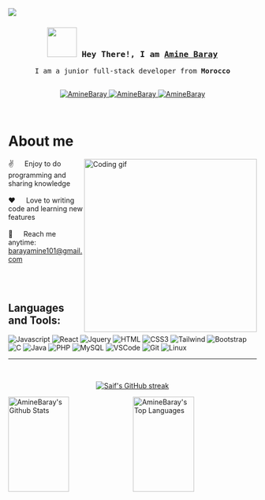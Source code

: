 <!-- Intro  -->
<img src="https://github.com/Anmol-Baranwal/Cool-GIFs-For-GitHub/assets/74038190/c288471c-be67-4fbb-af44-1c63ee9ed280" />
<h3 align="center">
        <samp><img src="https://user-images.githubusercontent.com/74038190/212284087-bbe7e430-757e-4901-90bf-4cd2ce3e1852.gif" width="60">
                Hey There!, I am
                <b><a target="_blank" href="#">Amine Baray</a></b>
        </samp>
</h3>

<p align="center"> 
  <samp>
 I am a junior full-stack developer from <b>Morocco</b> 
    <br>
    <br>
  </samp>
</p>

<p align="center">
 <a href="https://www.linkedin.com/in/aminebaray/" target="_blank">
  <img src="https://img.shields.io/badge/LinkedIn-0077B5?style=for-the-badge&logo=linkedin&logoColor=white" alt="AmineBaray"/>
 </a>
 <a href="" target="_blank">
  <img src="https://img.shields.io/badge/Instagram-fe4164?style=for-the-badge&logo=instagram&logoColor=white" alt="AmineBaray" />
 </a> 
 <a href="" target="_blank">
  <img src="https://img.shields.io/badge/Facebook-20BEFF?&style=for-the-badge&logo=facebook&logoColor=white" alt="AmineBaray"  />
  </a> 
</p>
<br />

<!-- About Section -->
 # About me
 
<p>
 <img align="right" width="350" src="/assets/programmer.gif" alt="Coding gif" />
  
 ✌️ &emsp; Enjoy to do programming and sharing knowledge <br/><br/>
 ❤️ &emsp; Love to writing code and learning new features<br/><br/>
 📧 &emsp; Reach me anytime: barayamine101@gmail.com<br/><br/>

</p>
<br/>

## Languages and Tools:

![Javascript](https://img.shields.io/badge/Javascript-F0DB4F?style=for-the-badge&labelColor=black&logo=javascript&logoColor=F0DB4F)
![React](https://img.shields.io/badge/-React-61DBFB?style=for-the-badge&labelColor=black&logo=react&logoColor=61DBFB)
![Jquery](https://img.shields.io/badge/jQuery-0769AD?style=for-the-badge&logo=jquery&logoColor=white)
![HTML](https://img.shields.io/badge/HTML5-E34F26?style=for-the-badge&logo=html5&logoColor=white)
![CSS3](https://img.shields.io/badge/CSS3-1572B6?style=for-the-badge&logo=css3&logoColor=white)
![Tailwind](https://img.shields.io/badge/Tailwind_CSS-092749?style=for-the-badge&logo=tailwindcss&logoColor=06B6D4&labelColor=000000)
![Bootstrap](https://img.shields.io/badge/Bootstrap-563D7C?style=for-the-badge&logo=bootstrap&logoColor=white)
![C](https://img.shields.io/badge/C-00599C?style=for-the-badge&logo=c&logoColor=white)
![Java](https://img.shields.io/badge/Java-ED8B00?style=for-the-badge&logo=openjdk&logoColor=white)
![PHP](https://img.shields.io/badge/PHP-777BB4?style=for-the-badge&logo=php&logoColor=white)
![MySQL](https://img.shields.io/badge/MySQL-00000F?style=for-the-badge&logo=mysql&logoColor=white)
![VSCode](https://img.shields.io/badge/Visual_Studio-0078d7?style=for-the-badge&logo=visual%20studio&logoColor=white)
![Git](https://img.shields.io/badge/Git-F05032?style=for-the-badge&logo=git&logoColor=white)
![Linux](https://img.shields.io/badge/Linux-FCC624?style=for-the-badge&logo=linux&logoColor=black)
<hr/>
<br/>

<p align="center">
  <a href="https://github.com/AmineBaray">
    <img src="https://github-readme-streak-stats.herokuapp.com/?user=AmineBaray&theme=radical&border=339CFF&background=339CFF" alt="Saif's GitHub streak"/>
  </a>
</p>
<a> 
    <a href="https://github.com/AmineBaray"><img alt="AmineBaray's Github Stats" src="https://denvercoder1-github-readme-stats.vercel.app/api?username=AmineBaray&show_icons=true&count_private=true&theme=react&border_color=339CFF&bg_color=444547&title_color=339CFF&icon_color=339CFF" height="192px" width="49.5%"/></a>
  <a href="https://github.com/AmineBaray"><img alt="AmineBaray's Top Languages" src="https://denvercoder1-github-readme-stats.vercel.app/api/top-langs/?username=AmineBaray&langs_count=8&layout=compact&theme=react&border_color=339CFF&bg_color=444547&title_color=339CFF&icon_color=339CFF" height="192px" width="49.5%"/></a>
  <br/>
</a>

